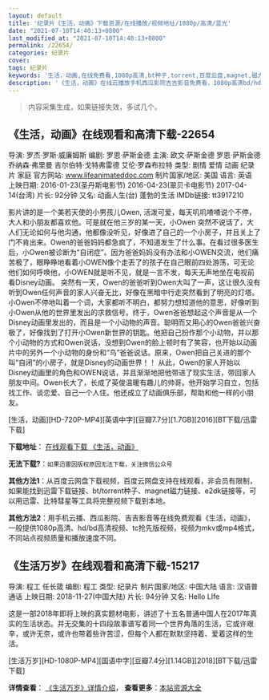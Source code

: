 ```yaml
---
layout: default
title: '纪录片《生活，动画》下载资源/在线播放/视频地址/1080p/高清/蓝光'
date: "2021-07-10T14:40:13+0800"
last_modified_at: "2021-07-10T14:40:13+0800"
permalink: /22654/
categories: 纪录片
cover:
tags: 纪录片
keywords: '生活，动画,在线免费看,1080p高清,bt种子,torrent,百度云盘,magnet,磁力链,迅雷下载资源'
description: '《生活，动画》在线云播放手机西瓜影院吉吉影音免费看，1080p高清bd/hd未删减完整版和tc抢先枪版，mkv/mp4格式，附带bt/torrent种子、magnet/磁力链、百度云盘、网盘资源迅雷下载链接'
---
```


>内容采集生成，如果链接失效，多试几个。


## 《生活，动画》在线观看和高清下载-22654

导演: 罗杰·罗斯·威廉姆斯 编剧: 罗恩·萨斯金德 主演: 欧文·萨斯金德 罗恩·萨斯金德 乔纳森·弗里曼 吉尔伯特·戈特弗雷德 艾伦·罗森布拉特 类型: 剧情 爱情 动画 纪录片 家庭 官方网站: www.lifeanimateddoc.com 制片国家/地区: 美国 语言: 英语 上映日期: 2016-01-23(圣丹斯电影节) 2016-04-23(翠贝卡电影节) 2017-04-14(台湾) 片长: 92分钟 又名: 动画人生(台) 蓬勃的生活 IMDb链接: tt3917210

影片讲的是一个美若天使的小男孩儿Owen, 活泼可爱，每天叽叽喳喳说个不停，大人和小朋友都喜欢他。可是就在他三岁的某一天，小Owen 突然不说话了，大人们无论如何与他沟通，他都像没听见，好像进了自己的一个小房子，并且关上了门不肯出来。Owen的爸爸妈妈都急疯了，不知道发生了什么事。在看过很多医生后，小Owen被诊断为“自闭症”。因为爸爸妈妈没有办法和小OWEN交流，他们痛苦极了，眼睁睁地看着小OWEN像个走丢了的孩子在自己眼前四处游荡，可无论他们如何呼唤他，小OWEN就是听不见，就是一言不发，每天无声地坐在电视前看Disney动画。 突然有一天，Owen的爸爸听到Owen大叫了一声，这让很久没有听到Owen任何声音的家人兴奋无比，好像在黑暗中行走突然看到了明亮的灯塔。小Owen不停地叫着一个词，大家都听不明白，都努力想知道他的意思，好像听到小Owen从他的世界里发出的求救信号。终于，Owen爸爸想起这个声音是从一个Disney动画里发出的，而且是一个小动物的声音。聪明而又用心的Owen爸爸兴奋极了，好像找到了打开小Owen新世界的钥匙。他把自己扮作那个小动物，并以那个小动物的方式和Owen说话，没想到Owen的脸上顿时有了笑容，也开始以动画片中的另外一个小动物的身份和“鸟”爸爸说话。原来，Owen把自己关进的那个叫“自闭”的小房子，就是Disney的动画世界！！ 从此，Owen的家人开始以Disney动画里的角色和OWEN说话，并且渐渐地把他带进了现实生活，带回家人朋友中间。Owen长大了，长成了英俊温暖有趣儿的帅哥。他开始学习自立，包括找工作、谈恋爱、自己一个人住。他还成立了动画俱乐部，帮助和他一样的小朋友。


[生活，动画][HD-720P-MP4][英语中字][豆瓣7.7分][1.7GB][2016][BT下载/迅雷下载]

**下载地址**： [在线观看下载 《生活，动画》](https://www.btdx8.com/torrent/life_animated_2016.html) 


**无法下载?**：`如果迅雷因版权原因无法下载，关注微信公众号 `

**其他方法1**：从百度云网盘下载视频，百度云网盘支持在线观看，非会员有限制，如果能找到迅雷下载链接、bt/torrent种子、magnet磁力链接、e2dk链接等，可以用迅雷、比特彗星等工具将完整视频下载到本地。

**其他方法2**：用手机云播、西瓜影院、吉吉影音等在线免费观看《生活，动画》，一般提供1080p高清、hd/bd高清视频、tc抢先版视频，视频为mkv或mp4格式，不同站点视频质量和播放速度不同。


## 《生活万岁》在线观看和高清下载-15217

导演: 程工 任长箴 编剧: 程工 类型: 纪录片 制片国家/地区: 中国大陆 语言: 汉语普通话 上映日期: 2018-11-27(中国大陆) 片长: 94分钟 又名: Hello LIfe

这是一部2018年即将上映的真实题材电影，讲述了十五名普通中国人在2017年真实的生活状态。并无交集的十四段故事谱写着同一个世界角落的生活，它或许艰辛，或许无奈，或许也带着些许苦涩，但每个人都在默默坚持着、爱着这样的生活。


[生活万岁][HD-1080P-MP4][国语中字][豆瓣7.4分][1.14GB][2018][BT下载/迅雷下载]

**详情查看**： [《生活万岁》详情介绍](/movie/15217/)， **查看更多**：[本站资源大全](/movie/t/all/)

